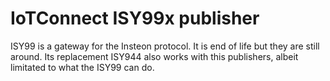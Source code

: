 # IoTConnect ISY99x publisher

ISY99 is a gateway for the Insteon protocol. It is end of life but they are still around. Its replacement ISY944 also works with this publishers, albeit limitated to what the ISY99 can do.

